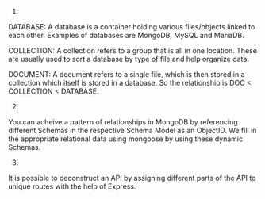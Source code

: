 1.
 DATABASE: A database is a container holding various files/objects linked to each other. Examples of databases are MongoDB, MySQL and MariaDB. 

COLLECTION:
A collection refers to a group that is all in one location. These are usually used to sort a database by type of file and help organize data.

  DOCUMENT:
A document refers to a single file, which is then stored in a collection which itself is stored in a database. So the relationship is DOC < COLLECTION < DATABASE. 

2. 
You can acheive a pattern of relationships in MongoDB by referencing different Schemas in the respective Schema Model as an ObjectID. We fill in the appropriate relational data using mongoose by using these dynamic Schemas.

3.
It is possible to deconstruct an API by assigning different parts of the API to unique routes with the help of Express.

